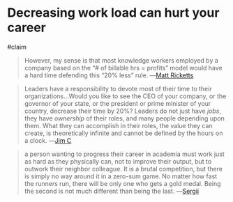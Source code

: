 # Decreasing work load can hurt your career

#claim

> However, my sense is that most knowledge workers employed by a company based on the “# of billable hrs = profits” model would have a hard time defending this “20% less” rule.
> ―[Matt Ricketts](https://www.calnewport.com/blog/2021/09/07/what-would-happen-if-we-slowed-down/#comment-448818)

> Leaders have a responsibility to devote most of their time to their organizations...Would you like to see the CEO of your company, or the governor of your state, or the president or prime minister of your country, decrease their time by 20%? Leaders do not just have *jobs*, they have *ownership* of their roles, and many people depending upon them. What they can accomplish in their roles, the value they can create, is theoretically infinite and cannot be defined by the hours on a clock.
> ―[Jim C](https://www.calnewport.com/blog/2021/09/07/what-would-happen-if-we-slowed-down/#comment-449455)

> a person wanting to progress their career in academia must work just as hard as they physically can, not to improve their output, but to outwork their neighbor colleague. It is a brutal competition, but there is simply no way around it in a zero-sum game. No matter how fast the runners run, there will be only one who gets a gold medal. Being the second is not much different than being the last.
> ―[Sergii](https://www.calnewport.com/blog/2021/09/07/what-would-happen-if-we-slowed-down/#comment-448815)
